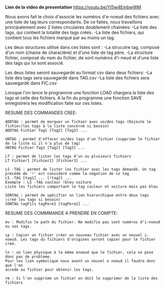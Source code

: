 **Lien de la video de presentation** 
https://youtu.be/YI5w4EmbwWM

Nous avons fait le choix d'associé les numéros d'e-noeud des fichiers avec une liste de tag leurs correspondants.
De ce faites, nous travaillons principalement avec 2 listes circulaires doublement chainées:
-La liste des tags, qui contient la totalité des tags créés.
-La liste des fichiers, qui contient tous les fichiers marqué par au moins un tag.

Les deux structures utilisé dans ces listes sont :
-La strucutre tag, composé d'un nom (chaine de charactère) et d'une liste de tag père.
-La structure fichier, composé du nom du fichier, de sont numéros d'i-neud et d'une liste des tags qui lui sont associé.

Les deux listes seront sauvegardé au format csv dans deux fichiers:
-La liste des tags sera sauvegardé dans TAG.csv
-La liste des fichiers sera sauvegardé dans FIC.csv

Lorsque l'on lance le programme une fonction LOAD chargera la liste des tags et celle des fichiers.
A la fin du programme une fonction SAVE enregistrera les modification faite sur ces listes.


RESUME DES COMMANDES CREE:

    ADDTAG : permet de marquer un fichier avec un/des tags (Rajoute le fichier/les tags à la liste concérné si besoin)
    ADDTAG Fichier Tag1 [Tag2] [Tag3] ...

    UNTAG : permet d'effacer un/des tags d'un fichier (supprime le fichier de la liste si il n'a plus de tag)
    UNTAG Fichier Tag1 [Tag2] [Tag3] ...

    LT : permet de lister les tags d'un ou plusieurs fichiers
    LT Fichier1 [Fichier2] [Fichier3] ...

    LS -TAG : permet de lister les fichier avec les tags demandé. Un tag précédé de '!' est considéré comme la négation de ce tag
    LS -TAG [tag1] ... [!tag2] ...
    Exemple : LS -TAG couleur !bleu voiture
    Liste les fichiers comportant le tag couleur et voiture mais pas bleu

    SONTAG : permet de spécifier un lien hierarchique entre deux tags (créé les tags si besoin)
    SONTAG tagFils tagPere1 [tagPere2] ...

RESUME DES COMMMANDE A PRENDRE EN COMPTE:

    mv : Modifie le path du fichier. Ne modifie pas sont numéros d'i-noeud ou ses tags.

    cp : Copier un fichier créer un nouveau fichier avec un nouvel i-noeud. Les tags du fichiers d'origines seront copier pour le fichier créé.
    
    ln : un lien physique à le même enoeud que le fichier, cela ne pose donc pas de probleme.
    Pour les lien symbolique nous avont un nouvel e noeud il faudra donc que l'on 
    accede au fichier pour obtenir les tags.

    rm : Si l'on supprime un fichier on doit le supprimer de la liste des fichiers